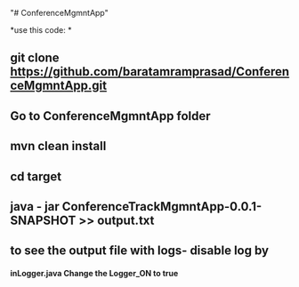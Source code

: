 "# ConferenceMgmntApp" 

*use this code: *
## git clone https://github.com/baratamramprasad/ConferenceMgmntApp.git
## Go to ConferenceMgmntApp folder
## mvn clean install
## cd target
## java - jar ConferenceTrackMgmntApp-0.0.1-SNAPSHOT <path of input file> >> output.txt
## to see the output file with logs- disable log by
####  inLogger.java  Change the Logger_ON to true


